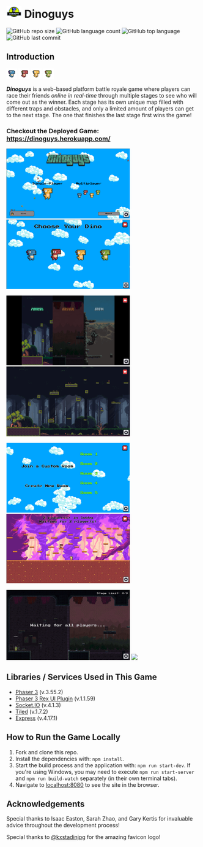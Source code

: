 # <img src="public/favicon.ico" width="40"/> Dinoguys

![GitHub repo size](https://img.shields.io/github/repo-size/potatoes-team/dinoguys?style=plastic)
![GitHub language count](https://img.shields.io/github/languages/count/potatoes-team/dinoguys?style=plastic)
![GitHub top language](https://img.shields.io/github/languages/top/potatoes-team/dinoguys?style=plastic)
![GitHub last commit](https://img.shields.io/github/last-commit/potatoes-team/dinoguys?style=plastic)

## Introduction

<p float="left">
  <img src="public/assets/gifs/dino_blue.gif" width="28"/>
  <img src="public/assets/gifs/dino_red.gif" width="28"/>
  <img src="public/assets/gifs/dino_yellow.gif" width="28"/>
  <img src="public/assets/gifs/dino_green.gif" width="28"/>
</p>

**_Dinoguys_** is a web-based platform battle royale game where players can race their friends _online in real-time_ through multiple stages to see who will come out as the winner. Each stage has its own unique map filled with different traps and obstacles, and only a limited amount of players can get to the next stage. The one that finishes the last stage first wins the game!

### Checkout the Deployed Game: https://dinoguys.herokuapp.com/

<p float="left">
  <img src="public/assets/screenshots/main-menu.png" width="323"/>
  <img src="public/assets/screenshots/char-selection.png" width="323"/>
</p>
<p float="left">
  <img src="public/assets/screenshots/stage-selection.png" width="323"/>
  <img src="public/assets/screenshots/stage-forest.png" width="323"/>
</p>
<p float="left">
  <img src="public/assets/screenshots/open-lobby.png" width="323"/>
  <img src="public/assets/screenshots/waiting-room.png" width="323"/>
</p>
<p float="left">
  <img src="public/assets/gifs/multiplayer.gif" width="323"/>
  <img src="public/assets/gifs/obstacles.gif" width="323"/>
</p>

## Libraries / Services Used in This Game

- [Phaser 3](https://phaser.io/) (v.3.55.2)
- [Phaser 3 Rex UI Plugin](https://www.npmjs.com/package/phaser3-rex-plugins?activeTab=readme) (v.1.1.59)
- [Socket.IO](https://socket.io/) (v.4.1.3)
- [Tiled](https://www.mapeditor.org/) (v.1.7.2)
- [Express](https://expressjs.com/) (v.4.17.1)

## How to Run the Game Locally

1. Fork and clone this repo.
2. Install the dependencies with: `npm install`.
3. Start the build process and the application with: `npm run start-dev`. If you're using Windows, you may need to execute `npm run start-server` and `npm run build-watch` separately (in their own terminal tabs).
4. Navigate to [localhost:8080](http://localhost:8080) to see the site in the browser.

## Acknowledgements

Special thanks to Isaac Easton, Sarah Zhao, and Gary Kertis for invaluable advice throughout the development process!

Special thanks to [@kxstadinjpg](https://www.instagram.com/kxstadinjpg/?hl=en) for the amazing favicon logo!

